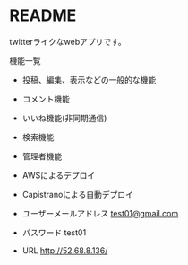 # README

twitterライクなwebアプリです。

機能一覧
* 投稿、編集、表示などの一般的な機能
* コメント機能
* いいね機能(非同期通信)
* 検索機能
* 管理者機能
* AWSによるデプロイ
* Capistranoによる自動デプロイ

* ユーザーメールアドレス test01@gmail.com
* パスワード test01
* URL  http://52.68.8.136/
